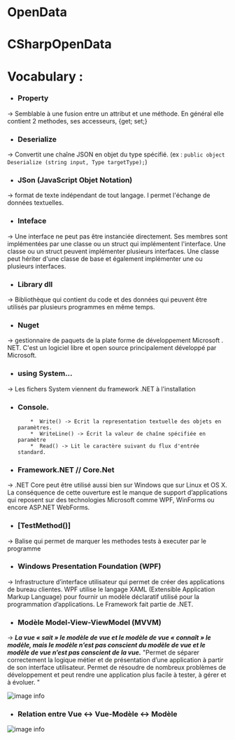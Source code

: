 # OpenData

# CSharpOpenData

# Vocabulary :

* ### Property 
-> Semblable à une fusion entre un attribut et une méthode. En général elle contient 2 methodes, ses accesseurs, {get; set;}

* ### Deserialize
 -> Convertit une chaîne JSON en objet du type spécifié. (ex : ``` public object Deserialize (string input, Type targetType); ```)

* ### JSon (JavaScript Objet Notation)
 -> format de texte indépendant de tout langage. I permet l'échange de données textuelles. 

*  ### Inteface 
-> Une interface ne peut pas être instanciée directement. Ses membres sont implémentées par une classe ou un struct qui implémentent l'interface.
Une classe ou un struct peuvent implémenter plusieurs interfaces. Une classe peut hériter d'une classe de base et également implémenter une ou plusieurs interfaces.

*  ### Library dll 
-> Bibliothèque qui contient du code et des données qui peuvent être utilisés par plusieurs programmes en même temps.

* ### Nuget 
-> gestionnaire de paquets de la plate forme de développement Microsoft . NET. C'est un logiciel libre et open source principalement développé par Microsoft.

* ### using System... 
-> Les fichers System viennent du framework .NET à l'installation

*  ### Console. 
           *  Write() -> Ecrit la representation textuelle des objets en paramètres.
           *  WriteLine() -> Écrit la valeur de chaîne spécifiée en paramètre
           *  Read() -> Lit le caractère suivant du flux d'entrée standard.
          

* ### Framework.NET // Core.Net 
-> .NET Core peut être utilisé aussi bien sur Windows que sur Linux et OS X.
La conséquence de cette ouverture est le manque de support d’applications qui reposent sur des technologies Microsoft comme WPF, WinForms ou encore ASP.NET WebForms.

* ### [TestMethod()] 
-> Balise qui permet de marquer les methodes tests à executer par le programme

* ### Windows Presentation Foundation (WPF)
 ->  Infrastructure d’interface utilisateur qui permet de créer des applications de bureau clientes. WPF utilise le langage XAML (Extensible Application Markup Language) pour fournir un modèle déclaratif utilisé pour la programmation d’applications. Le Framework fait partie de .NET.

 * ### Modèle Model-View-ViewModel (MVVM) 
 -> _**La vue « sait » le modèle de vue et le modèle de vue « connaît » le modèle, mais le modèle n’est pas conscient du modèle de vue et le modèle de vue n’est pas conscient de la vue.**_
"Permet de séparer correctement la logique métier et de présentation d’une application à partir de son interface utilisateur. Permet de résoudre de nombreux problèmes de développement et peut rendre une application plus facile à tester, à gérer et à évoluer. "
 
![image info](https://docs.microsoft.com/fr-fr/xamarin/xamarin-forms/enterprise-application-patterns/mvvm-images/mvvm.png)

 * ### Relation entre Vue <-> Vue-Modèle <-> Modèle  

![image info](https://japf.developpez.com/tutoriels/dotnet/mvvm-pour-des-applications-wpf-bien-architecturees-et-testables/images/collaboration-designer-developper.png)
